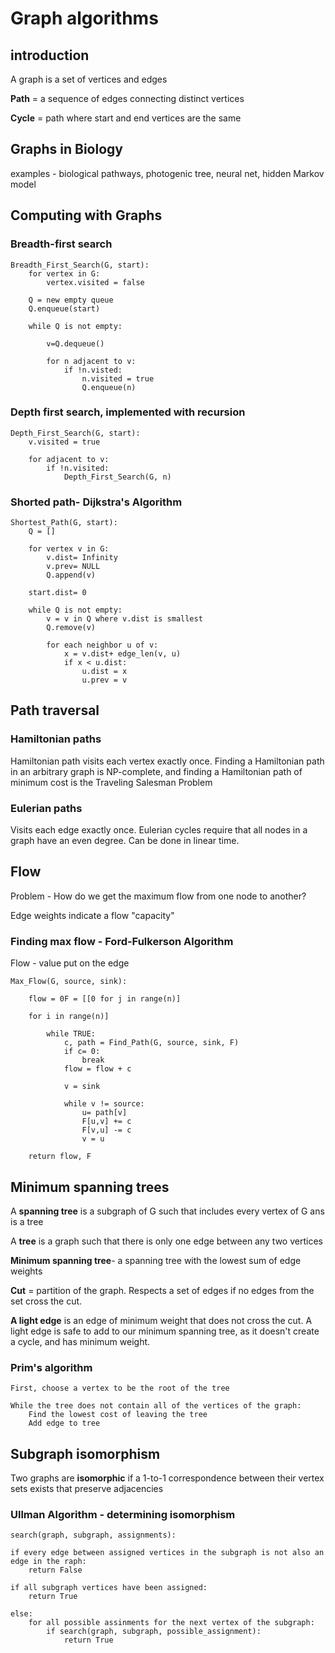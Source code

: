 # Graph algorithms

## introduction 

A graph is a set of vertices and edges 


**Path** = a sequence of edges connecting distinct vertices 


**Cycle** = path where start and end vertices are the same 


## Graphs in Biology 


examples - biological pathways, photogenic tree, neural net, hidden Markov model  


## Computing with Graphs 

### Breadth-first search 

```
Breadth_First_Search(G, start): 
	for vertex in G: 
		vertex.visited = false 

	Q = new empty queue 
	Q.enqueue(start)

	while Q is not empty: 

		v=Q.dequeue() 

		for n adjacent to v: 
			if !n.visted: 
				n.visited = true 
				Q.enqueue(n) 
```


### Depth first search, implemented with recursion 

```
Depth_First_Search(G, start): 
	v.visited = true 

	for adjacent to v: 
		if !n.visited: 
			Depth_First_Search(G, n)
``` 


### Shorted path- Dijkstra's Algorithm 

```
Shortest_Path(G, start):	
	Q = []

	for vertex v in G:
		v.dist= Infinity
		v.prev= NULL
		Q.append(v)

	start.dist= 0

	while Q is not empty:
		v = v in Q where v.dist is smallest
		Q.remove(v)

		for each neighbor u of v:
			x = v.dist+ edge_len(v, u)
			if x < u.dist:
				u.dist = x
				u.prev = v
```

## Path traversal 

### Hamiltonian paths
Hamiltonian path visits each vertex exactly once. Finding a Hamiltonian path in an arbitrary graph is NP-complete, and finding a Hamiltonian path of minimum cost is the Traveling Salesman Problem 


### Eulerian paths 
Visits each edge exactly once. Eulerian cycles require that all nodes in a graph have an even degree. Can be done in linear time. 


## Flow 


Problem - How do we get the maximum flow from one node to another? 


Edge weights indicate a flow "capacity"


### Finding max flow - Ford-Fulkerson Algorithm 


Flow - value put on the edge 

```
Max_Flow(G, source, sink):
	
	flow = 0F = [[0 for j in range(n)] 
	
	for i in range(n)]

		while TRUE:
			c, path = Find_Path(G, source, sink, F)
			if c= 0:
				break
			flow = flow + c
			
			v = sink

			while v != source:
				u= path[v]
				F[u,v] += c
				F[v,u] -= c
				v = u

	return flow, F
```



## Minimum spanning trees 


A **spanning tree** is a subgraph of G such that includes every vertex of G ans is a tree 

A **tree** is a graph such that there is only one edge between any two vertices 

**Minimum spanning tree**- a spanning tree with the lowest sum of edge weights

**Cut** = partition of the graph. Respects a set of edges if no edges from the set cross the cut. 

**A light edge**  is an edge of minimum weight that does not cross the cut. A light edge is safe to add to our minimum spanning tree, as it doesn't create a cycle, and has minimum weight. 


### Prim's algorithm  

```
First, choose a vertex to be the root of the tree 

While the tree does not contain all of the vertices of the graph: 
	Find the lowest cost of leaving the tree 
	Add edge to tree 
```

## Subgraph isomorphism 


Two graphs are **isomorphic** if a 1-to-1 correspondence between their vertex sets exists that preserve adjacencies

### Ullman Algorithm - determining isomorphism 

```
search(graph, subgraph, assignments): 

if every edge between assigned vertices in the subgraph is not also an edge in the raph: 
	return False 

if all subgraph vertices have been assigned: 
	return True 

else: 
	for all possible assinments for the next vertex of the subgraph: 
		if search(graph, subgraph, possible_assignment): 
			return True 
```










